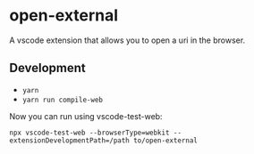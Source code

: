 # open-external

A vscode extension that allows you to open a uri in the browser.

## Development

* `yarn`
* `yarn run compile-web`

Now you can run using vscode-test-web:

```
npx vscode-test-web --browserType=webkit --extensionDevelopmentPath=/path to/open-external
```
